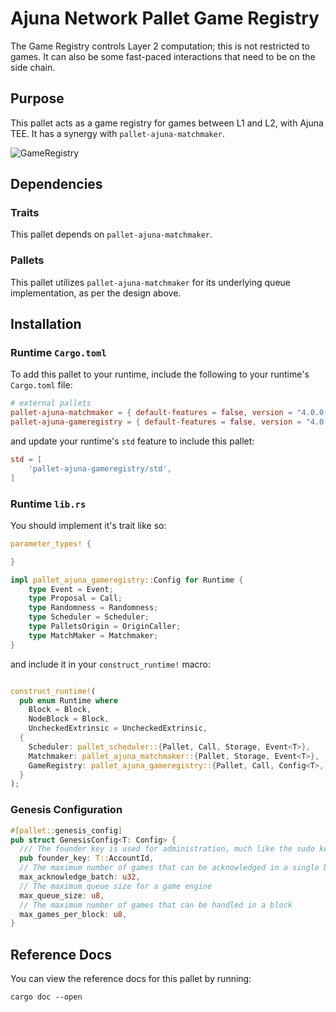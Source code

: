 # Ajuna Network Pallet Game Registry

The Game Registry controls Layer 2 computation; this is not restricted to games. It can also be some fast-paced interactions that need to be on the side chain.

## Purpose

This pallet acts as a game registry for games between L1 and L2, with Ajuna TEE. It has a synergy with `pallet-ajuna-matchmaker`.

![GameRegistry](https://user-images.githubusercontent.com/17710198/142016775-9f8b5845-da6e-47ed-afb9-e86b0f6fe18f.png)

## Dependencies

### Traits

This pallet depends on `pallet-ajuna-matchmaker`.

### Pallets

This pallet utilizes `pallet-ajuna-matchmaker` for its underlying queue implementation, as per the design above.

## Installation

### Runtime `Cargo.toml`

To add this pallet to your runtime, include the following to your runtime's `Cargo.toml` file:

```TOML
# external pallets
pallet-ajuna-matchmaker = { default-features = false, version = "4.0.0-dev", git = "https://github.com/ajuna-network/ajuna-node.git" }
pallet-ajuna-gameregistry = { default-features = false, version = "4.0.0-dev", git = "https://github.com/ajuna-network/ajuna-node.git" }
```

and update your runtime's `std` feature to include this pallet:

```TOML
std = [
    'pallet-ajuna-gameregistry/std',
]
```

### Runtime `lib.rs`

You should implement it's trait like so:

```rust
parameter_types! {

}

impl pallet_ajuna_gameregistry::Config for Runtime {
    type Event = Event;
    type Proposal = Call;
    type Randomness = Randomness;
    type Scheduler = Scheduler;
    type PalletsOrigin = OriginCaller;
    type MatchMaker = Matchmaker;
}
```

and include it in your `construct_runtime!` macro:

```rust

construct_runtime!(
  pub enum Runtime where
    Block = Block,
    NodeBlock = Block,
    UncheckedExtrinsic = UncheckedExtrinsic,
  {
    Scheduler: pallet_scheduler::{Pallet, Call, Storage, Event<T>},
    Matchmaker: pallet_ajuna_matchmaker::{Pallet, Storage, Event<T>},
    GameRegistry: pallet_ajuna_gameregistry::{Pallet, Call, Config<T>, Storage, Event<T>},
  }
);
```

### Genesis Configuration

```rust
#[pallet::genesis_config]
pub struct GenesisConfig<T: Config> {
  /// The founder key is used for administration, much like the sudo key
  pub founder_key: T::AccountId,
  // The maximum number of games that can be acknowledged in a single batch
  max_acknowledge_batch: u32,
  // The maximum queue size for a game engine
  max_queue_size: u8,
  // The maximum number of games that can be handled in a block
  max_games_per_block: u8,
}
```

## Reference Docs

You can view the reference docs for this pallet by running:

```
cargo doc --open
```
